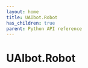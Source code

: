```yaml
---
layout: home
title: UAIbot.Robot
has_children: true
parent: Python API reference
---
```


# UAIbot.Robot